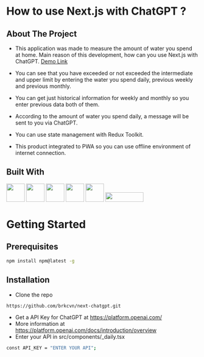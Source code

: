 # How to use Next.js with ChatGPT ?

## About The Project

- This application was made to measure the amount of water you spend at home. Main reason of this development, how can you use Next.js with ChatGPT. <a href="https://next-chatgpt-last.vercel.app/" target="_blank">Demo Link</a>

- You can see that you have exceeded or not exceeded  the intermediate and upper limit by entering the water you spend daily, previous weekly and previous monthly.

- You can get just historical information for weekly and monthly so you enter previous data both of them.

- According to the amount of water you spend daily, a message will be sent to you via ChatGPT.

- You can use state management with Redux Toolkit.

- This product integrated to PWA so you can use offline environment of internet connection.

## Built With

<img src="https://upload.wikimedia.org/wikipedia/commons/a/a7/React-icon.svg" width=48 height=48>
<img src="https://upload.wikimedia.org/wikipedia/commons/8/8e/Nextjs-logo.svg" width=48 height=48 />
<img src="https://upload.wikimedia.org/wikipedia/commons/4/4c/Typescript_logo_2020.svg" width=48 height=48>
<img src="https://cdn.worldvectorlogo.com/logos/redux.svg" width=48 height=48>
<img src="https://upload.wikimedia.org/wikipedia/commons/0/04/ChatGPT_logo.svg" width=48 height=48>
<img src="https://upload.wikimedia.org/wikipedia/commons/9/95/Tailwind_CSS_logo.svg" width=100 height=25>

# Getting Started

## Prerequisites
```bash
npm install npm@latest -g
```

## Installation
- Clone the repo
```bash
https://github.com/brkcvn/next-chatgpt.git
```
- Get a API Key for ChatGPT at https://platform.openai.com/
- More information at https://platform.openai.com/docs/introduction/overview
- Enter your API in src/components/_daily.tsx
```bash
const API_KEY = "ENTER YOUR API";
```
